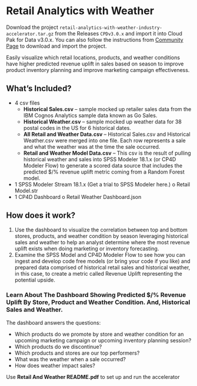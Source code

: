 # Retail Analytics with Weather

Download the project `retail-analytics-with-weather-industry-accelerator.tar.gz` from the Releases `CPDv3.0.x` and import it into Cloud Pak for Data v3.0.x. You can also follow the instructions from [Community Page](https://community.ibm.com/community/user/cloudpakfordata/viewdocument/retail-predictive-analytics-with-we) to download and import the project.


Easily visualize which retail locations, products, and weather conditions have higher predicted revenue
uplift in sales based on season to improve product inventory planning and improve marketing campaign
effectiveness.

## What’s Included?

- 4 csv files
    - **Historical Sales.csv** – sample mocked up retailer sales data from the IBM Cognos
       Analytics sample data known as Go Sales.
    - **Historical Weather.csv** – sample mocked up weather data for 38 postal codes in the US
       for 6 historical dates.
    - **All Retail and Weather Data.csv** – Historical Sales.csv and Historical Weather.csv were
       merged into one file. Each row represents a sale and what the weather was at the time
       the sale occurred.
    - **Retail and Weather Model Data.csv** – This csv is the result of pulling historical weather
       and sales into SPSS Modeler 18.1.x (or CP4D Modeler Flow) to generate a scored data
       source that includes the predicted $/% revenue uplift metric coming from a Random
       Forest model.
- 1 SPSS Modeler Stream 18.1.x (Get a trial to SPSS Modeler here.)
    o Retail Model.str
- 1 CP4D Dashboard
    o Retail Weather Dashboard.json

## How does it work?


1) Use the dashboard to visualize the correlation between top and bottom stores, products, and
weather condition by season leveraging historical sales and weather to help an analyst
determine where the most revenue uplift exists when doing marketing or inventory forecasting.
2) Examine the SPSS Model and CP4D Modeler Flow to see how you can ingest and develop code
free models (or bring your code if you like) and prepared data comprised of historical retail sales
and historical weather, in this case, to create a metric called Revenue Uplift representing the
potential upside.

### Learn About The Dashboard Showing Predicted $/% Revenue Uplift By Store, Product and Weather Condition. And, Historical Sales and Weather.

The dashboard answers the questions:

- Which products do we promote by store and weather condition for an upcoming marketing
    campaign or upcoming inventory planning session?
- Which products do we discontinue?
- Which products and stores are our top performers?
- What was the weather when a sale occurred?
- How does weather impact sales?

Use **Retail And Weather README.pdf** to set up and run the accelerator

